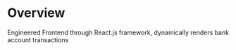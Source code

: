 # Overview

Engineered Frontend through React.js framework, dynamically renders bank account transactions

